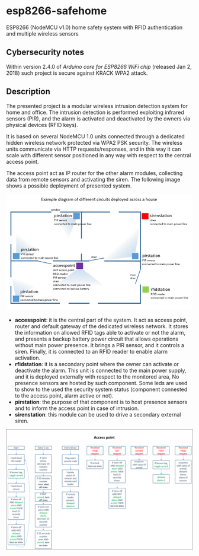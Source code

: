 # esp8266-safehome
ESP8266 (NodeMCU v1.0) home safety system with RFID authentication and multiple wireless sensors

## Cybersecurity notes
Within version 2.4.0 of *Arduino core for ESP8266 WiFi chip* (released Jan 2, 2018) such project is secure against KRACK WPA2 attack.

## Description
The presented project is a modular wireless intrusion detection system for home and office. The intrusion detection is performed exploiting infrared sensors (PIR), and the alarm is activated and deactivated by the owners via physical devices (RFID keys).

It is based on several NodeMCU 1.0 units connected through a dedicated hidden wireless network protected via WPA2 PSK security. The wireless units communicate via HTTP requests/responses, and in this way it can scale with different sensor positioned in any way with respect to the central access point.

The access point act as IP router for the other alarm modules, collecting data from remote sensors and activating the siren. The following image shows a possible deployment of presented system.

![alt text](https://github.com/bluemurder/esp8266-safehome/blob/master/images/plant1.png "Deploy example")

* **accesspoint**: it is the central part of the system. It act as access point, router and default gateway of the dedicated wireless network. It stores the information on allowed RFID tags able to activate or not the alarm, and presents a backup battery power circuit that allows operations without main power presence. It brings a PIR sensor, and it controls a siren. Finally, it is connected to an RFID reader to enable alarm activation. 
* **rfidstation**: it is a secondary point where the owner can activate or deactivate the alarm. This unit is connected to the main power supply, and it is deployed externally with respect to the monitored area, No presence sensors are hosted by such component. Some leds are used to show to the used the security system status (component connested to the access point, alarm active or not).
* **pirstation**: the purpose of that component is to host presence sensors and to inform the access point in case of intrusion.
* **sirenstation**: this module can be used to drive a secondary external siren. 

![alt text](https://github.com/bluemurder/esp8266-safehome/blob/master/images/accesspoint-flowchart.png "Accesspoint elaboration diagram")